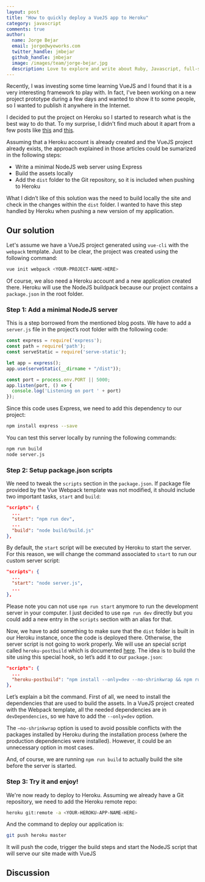 ```yaml
---
layout: post
title: "How to quickly deploy a VueJS app to Heroku"
category: javascript
comments: true
author:
  name: Jorge Bejar
  email: jorge@wyeworks.com
  twitter_handle: jmbejar
  github_handle: jmbejar
  image: /images/team/jorge-bejar.jpg
  description: Love to explore and write about Ruby, Javascript, full-stack development and technology in general.
---
```


Recently, I was investing some time learning VueJS and I found that it is a very interesting framework to play with. In fact, I've been working on a new project prototype during a few days and wanted to show it to some people, so I wanted to publish it anywhere in the Internet.

I decided to put the project on Heroku so I started to research what is the best way to do that. To my surprise, I didn't find much about it apart from a few posts like [this](https://codeburst.io/quick-n-clean-way-to-deploy-vue-webpack-apps-on-heroku-b522d3904bc8) and [this](https://medium.com/netscape/deploying-a-vue-js-2-x-app-to-heroku-in-5-steps-tutorial-a69845ace489). 

<!-- more -->

Assuming that a Heroku account is already created and the VueJS project already exists, the approach explained in those articles could be sumarized in the following steps:

* Write a minimal NodeJS web server using Express
* Build the assets locally
* Add the `dist` folder to the Git repository, so it is included when pushing to Heroku

What I didn’t like of this solution was the need to build locally the site and check in the changes within the `dist` folder. I wanted to have this step handled by Heroku when pushing a new version of my application.

## Our solution
Let's assume we have a VueJS project generated using `vue-cli` with the `webpack` template. Just to be clear, the project was created using the following command:

```bash
vue init webpack <YOUR-PROJECT-NAME-HERE>
``` 

Of course, we also need a Heroku account and a new application created there. Heroku will use the NodeJS buildpack because our project contains a `package.json` in the root folder.

### Step 1: Add a minimal NodeJS server

This is a step borrowed from the mentioned blog posts. We have to add a `server.js` file in the project’s root folder with the following code:

```js
const express = require('express');
const path = require('path');
const serveStatic = require('serve-static');

let app = express();
app.use(serveStatic(__dirname + "/dist"));

const port = process.env.PORT || 5000;
app.listen(port, () => {
  console.log('Listening on port ' + port)
});
```

Since this code uses Express, we need to add this dependency to our project:

```bash
npm install express --save
```

You can test this server locally by running the following commands:

```bash
npm run build
node server.js
```

### Step 2: Setup package.json scripts

We need to tweak the `scripts` section in the `package.json`. If package file provided by the Vue Webpack template was not modified, it should include two important tasks, `start` and `build`:

```json
"scripts": {
  ...
  "start": "npm run dev",
  ...
  "build": "node build/build.js"
},
```

By default, the `start` script will be executed by Heroku to start the server. For this reason, we will change the command associated to `start` to run our custom server script:

```json
"scripts": {
  ...
  "start": "node server.js",
  ...
},
```

Please note you can not use `npm run start` anymore to run the development server in your computer. I just decided to use `npm run dev` directly but you could add a new entry in the `scripts` section with an alias for that.

Now, we have to add something to make sure that the `dist` folder is built in our Heroku instance, once the code is deployed there. Otherwise, the server script is not going to work properly. We will use an special script called `heroku-postbuild` which is documented [here](https://devcenter.heroku.com/articles/nodejs-support#heroku-specific-build-steps). The idea is to build the site using this special hook, so let’s add it to our `package.json`:

```json
"scripts": {
  ...
  "heroku-postbuild": "npm install --only=dev --no-shrinkwrap && npm run build",
},
```

Let’s explain a bit the command. First of all, we need to install the dependencies that are used to build the assets. In a VueJS project created with the Webpack template, all the needed dependencies are in `devDependencies`, so we have to add the  `--only=dev` option.

The `—no-shrinkwrap` option is used to avoid possible conflicts with the packages installed by Heroku during the installation process (where the production dependencies were installed). However, it could be an unnecessary option in most cases.

And, of course, we are running `npm run build` to actually build the site before the server is started.

### Step 3: Try it and enjoy!

We're now ready to deploy to Heroku. Assuming we already have a Git repository, we need to add the Heroku remote repo:

```bash
heroku git:remote -a <YOUR-HEROKU-APP-NAME-HERE>
```

And the command to deploy our application is:

```bash
git push heroku master
```

It will push the code, trigger the build steps and start the NodeJS script that will serve our site made with VueJS

## Discussion


